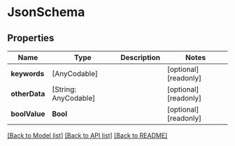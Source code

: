 # JsonSchema

## Properties
Name | Type | Description | Notes
------------ | ------------- | ------------- | -------------
**keywords** | [AnyCodable] |  | [optional] [readonly] 
**otherData** | [String: AnyCodable] |  | [optional] [readonly] 
**boolValue** | **Bool** |  | [optional] [readonly] 

[[Back to Model list]](../README.md#documentation-for-models) [[Back to API list]](../README.md#documentation-for-api-endpoints) [[Back to README]](../README.md)


